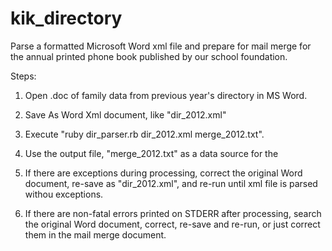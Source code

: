 kik_directory
=============

Parse a formatted Microsoft Word xml file and prepare for mail merge for 
the annual printed phone book published by our school foundation.

Steps:

1. Open .doc of family data from previous year's directory in MS Word.
2. Save As Word Xml document, like "dir_2012.xml"
3. Execute "ruby dir_parser.rb dir_2012.xml merge_2012.txt".
4. Use the output file, "merge_2012.txt" as a data source for the 

4. If there are exceptions during processing, correct the original Word 
document, re-save as "dir_2012.xml", and re-run until xml file is parsed 
withou exceptions.
5. If there are non-fatal errors printed on STDERR after processing, search
the original Word document, correct, re-save and re-run, or just correct
them in the mail merge document.

